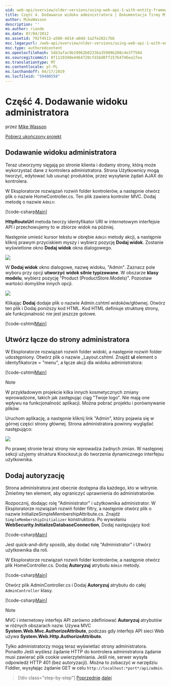 ```yaml
---
uid: web-api/overview/older-versions/using-web-api-1-with-entity-framework-5/using-web-api-with-entity-framework-part-4
title: Część 4. Dodawanie widoku administratora | Dokumentacja firmy Microsoft
author: MikeWasson
description: ''
ms.author: riande
ms.date: 07/04/2012
ms.assetid: 792f4513-a508-4d14-a0dd-1a2fe282c7bb
msc.legacyurl: /web-api/overview/older-versions/using-web-api-1-with-entity-framework-5/using-web-api-with-entity-framework-part-4
msc.type: authoredcontent
ms.openlocfilehash: 54b3afac9b19962b02336a35909b208c4e3f7504
ms.sourcegitcommit: 0f1119340e4464720cfd16d0ff15764746ea1fea
ms.translationtype: MT
ms.contentlocale: pl-PL
ms.lasthandoff: 04/17/2019
ms.locfileid: "59400558"
---
```

# <a name="part-4-adding-an-admin-view"></a>Część 4. Dodawanie widoku administratora

przez [Mike Wasson](https://github.com/MikeWasson)

[Pobierz ukończony projekt](http://code.msdn.microsoft.com/ASP-NET-Web-API-with-afa30545)

## <a name="add-an-admin-view"></a>Dodawanie widoku administratora

Teraz utworzymy sięgają po stronie klienta i dodamy strony, którą może wykorzystać dane z kontrolera administratora. Strona Użytkownicy mogą tworzyć, edytować lub usunąć produktów, przez wysyłanie żądań AJAX do kontrolera.

W Eksploratorze rozwiązań rozwiń folder kontrolerów, a następnie otwórz plik o nazwie HomeController.cs. Ten plik zawiera kontroler MVC. Dodaj metodę o nazwie `Admin`:

[!code-csharp[Main](using-web-api-with-entity-framework-part-4/samples/sample1.cs)]

**HttpRouteUrl** metoda tworzy identyfikator URI w internetowym interfejsie API i przechowujemy to w zbiorze widok na później.

Następnie umieść kursor tekstu w obrębie `Admin` metody akcji, a następnie kliknij prawym przyciskiem myszy i wybierz pozycję **Dodaj widok**. Zostanie wyświetlone okno **Dodaj widok** okna dialogowego.

![](using-web-api-with-entity-framework-part-4/_static/image1.png)

W **Dodaj widok** okno dialogowe, nazwę widoku, "Admin". Zaznacz pole wyboru przy opcji **utworzyć widok silnie typizowane**. W obszarze **klasy modelu**, wybierz pozycję "Product (ProductStore.Models)". Pozostaw wartości domyślne innych opcji.

![](using-web-api-with-entity-framework-part-4/_static/image2.png)

Klikając **Dodaj** dodaje plik o nazwie Admin.cshtml widoków/głównej. Otwórz ten plik i Dodaj poniższy kod HTML. Kod HTML definiuje strukturę strony, ale funkcjonalność nie jest jeszcze gotowe.

[!code-cshtml[Main](using-web-api-with-entity-framework-part-4/samples/sample2.cshtml)]

## <a name="create-a-link-to-the-admin-page"></a>Utwórz łącze do strony administratora

W Eksploratorze rozwiązań rozwiń folder widoki, a następnie rozwiń folder udostępniony. Otwórz plik o nazwie \_Layout.cshtml. Znajdź **ul** element o identyfikatorze = "menu", a łącze akcji dla widoku administratora:

[!code-cshtml[Main](using-web-api-with-entity-framework-part-4/samples/sample3.cshtml)]

> [!NOTE]
> W przykładowym projekcie kilka innych kosmetycznych zmiany wprowadzone, takich jak zastępując ciąg "Twoje logo". Nie mają one wpływu na funkcjonalność aplikacji. Można pobrać projektu i porównywanie plików.


Uruchom aplikację, a następnie kliknij link "Admin", który pojawia się w górnej części strony głównej. Strona administratora powinny wyglądać następująco:

![](using-web-api-with-entity-framework-part-4/_static/image3.png)

Po prawej stronie teraz strony nie wprowadza żadnych zmian. W następnej sekcji użyjemy struktura Knockout.js do tworzenia dynamicznego interfejsu użytkownika.

## <a name="add-authorization"></a>Dodaj autoryzację

Strona administratora jest obecnie dostępna dla każdego, kto w witrynie. Zmieńmy ten element, aby ograniczyć uprawnienia do administratorów.

Rozpocznij, dodając rolę "Administrator" i użytkownika administrator. W Eksploratorze rozwiązań rozwiń folder filtry, a następnie otwórz plik o nazwie InitializeSimpleMembershipAttribute.cs. Znajdź `SimpleMembershipInitializer` konstruktora. Po wywołaniu **WebSecurity.InitializeDatabaseConnection**, Dodaj następujący kod:

[!code-csharp[Main](using-web-api-with-entity-framework-part-4/samples/sample4.cs)]

Jest quick-and-dirty sposób, aby dodać rolę "Administrator" i Utwórz użytkownika dla roli.

W Eksploratorze rozwiązań rozwiń folder kontrolerów, a następnie otwórz plik HomeController.cs. Dodaj **Autoryzuj** atrybutu `Admin` metody.

[!code-csharp[Main](using-web-api-with-entity-framework-part-4/samples/sample5.cs)]

Otwórz plik AdminController.cs i Dodaj **Autoryzuj** atrybutu do całej `AdminController` klasy.

[!code-csharp[Main](using-web-api-with-entity-framework-part-4/samples/sample6.cs)]

> [!NOTE]
> MVC i internetowy interfejs API zarówno zdefiniować **Autoryzuj** atrybutów w różnych obszarach nazw. Używa MVC **System.Web.Mvc.AuthorizeAttribute**, podczas gdy interfejs API sieci Web używa **System.Web.Http.AuthorizeAttribute**.


Tylko administratorzy mogą teraz wyświetlać strony administratora. Ponadto Jeśli wyślesz żądanie HTTP do kontrolera administratora żądanie musi zawierać plik cookie uwierzytelniania. Jeśli nie, serwer wysyła odpowiedź HTTP 401 (bez autoryzacji). Można to zobaczyć w narzędziu Fiddler, wysyłając żądanie GET w celu `http://localhost:*port*/api/admin`.

> [!div class="step-by-step"]
> [Poprzednie](using-web-api-with-entity-framework-part-3.md)
> [dalej](using-web-api-with-entity-framework-part-5.md)
